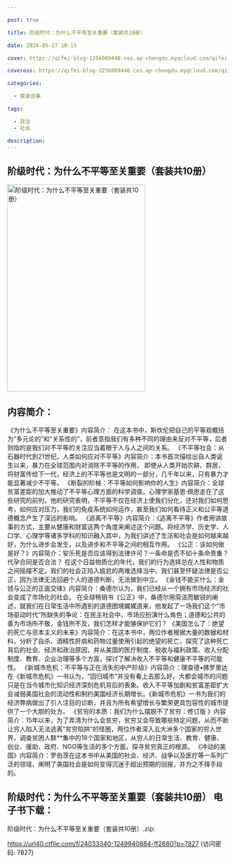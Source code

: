 ```yaml
---

post: true

title: 阶级时代：为什么不平等至关重要（套装共10册）

date: 2024-05-27 10:13

cover: https://qifei-blog-1256009448.cos.ap-chengdu.myqcloud.com/qifei-blog/6634f0980ea9cb14034be424.jpg

coveross: https://qifei-blog-1256009448.cos.ap-chengdu.myqcloud.com/qifei-blog/6634f0980ea9cb14034be424.jpg

categories:

  - 套装合集

tags:

  - 政治
  - 社会

description:
---
```


## 阶级时代：为什么不平等至关重要（套装共10册）
<img alt="阶级时代：为什么不平等至关重要（套装共10册） " class="aligncenter loading" data-was-processed="true" decoding="async" fetchpriority="high" height="471" src="https://qifei-blog-1256009448.cos.ap-chengdu.myqcloud.com/qifei-blog/6634f0980ea9cb14034be424.jpg " style="cursor: zoom-in;" width="314"/>

## 内容简介：

《为什么不平等至关重要》内容简介： 在这本书中，斯坎伦把自己的平等观概括为“多元论的”和“关系性的”，前者意指我们有多种不同的理由来反对不平等，后者则指的是我们对不平等的关注应当着眼于人与人之间的关系。 《不平等社会：从石器时代到21世纪，人类如何应对不平等》内容简介：本书首次描绘出自人类诞生以来，暴力在全球范围内对消除不平等的作用， 即使从人类开始农耕、群居，将财富传给下一代，经济上的不平等也是文明的一部分，几千年以来，只有暴力才能显著减少不平等。 《断裂的阶梯：不平等如何影响你的人生》内容简介：全球贫富差距的加大推动了不平等心理方面的科学调查。心理学家基思·佩恩走在了这些研究的前列，他的研究表明，不平等不仅在经济上使我们分化，还对我们如何思考，如何应对压力，我们的免疫系统如何运作，甚至我们如何看待正义和公平等道德概念产生了深远的影响。 《逃离不平等》内容简介：《逃离不平等》作者用讲故事的方式，主要从健康和财富这两个角度来阐述这个问题。将经济学、历史学、人口学、心理学等诸多学科的知识融入其中，为我们讲述了生活和社会是如何越来越好，为什么进步会发生，以及进步和不平等之间的相互作用。 《公正：该如何做是好？》内容简介：安乐死是否应该得到法律许可？一条命是否不如十条命贵重？代孕合同是否合法？ 在这个日益物质化的年代，我们的行为选择总在人性和物质之间摇摆不定。我们的社会正陷入尴尬的两难选择当中。我们甚至怀疑法律是否公正，因为法律无法回避个人的道德判断，无法做到中立。 《金钱不能买什么：金钱与公正的正面交锋》内容简介：桑德尔认为，我们已经从一个拥有市场经济的社会变成了市场化的社会。 在全球畅销书《公正》中，桑德尔用简洁而敏锐的阐述，就我们在日常生活中所遇到的道德困境娓娓道来，他发起了一场我们这个“市场驱动时代”所缺失的争论：在民主社会中，市场应扮演什么角色；道德和公共的善为市场所不敬，金钱所不及，我们怎样才能够保护它们？ 《美国怎么了：绝望的死亡与资本主义的未来》内容简介：在这本书中，两位作者根据大量的数据和材料，分析了自杀、酒精性肝病和药物过量使用引起的绝望的死亡，探究了这种死亡背后的社会、经济和政治原因，并从美国的医疗制度、税收与福利政策、收入分配制度、教育、企业治理等多个方面，探讨了解决收入不平等和健康不平等的可能性。 《新城市危机：不平等与正在消失的中产阶级》内容简介：理查德•佛罗里达在《新城市危机》一书认为，“回归城市”并没有看上去那么好。大都会城市的问题只是在当今城市化知识经济深刻危机背后的表象。收入不平等加剧和贫富差距扩大会减弱美国社会的流动性和制约美国经济长期增长。《新城市危机》一书为我们的经济弊病做出了引人注目的诊断，并且为所有希望增长与繁荣更具包容性的城市提供了一个大胆的处方。 《贫穷的本质：我们为什么摆脱不了贫穷：修订版 》内容简介：15年以来，为了弄清为什么会贫穷，贫穷又会导致哪些特定问题，从而不断让穷人陷入无法逃离“贫穷陷阱”的怪圈，两位作者深入五大洲多个国家的穷人世界，调查贫困人群**集中的18个国家和地区，从穷人的日常生活、教育、健康、创业、援助、政府、NGO等生活的多个方面，探寻贫穷真正的根源。 《冲动的美国》内容简介：罗伯茨在这本书中从美国的社会、经济、战争以及医疗等一系列广泛的领域，阐明了美国社会是如何变得沉迷于超出预期的回报，并为之不择手段的。

## 阶级时代：为什么不平等至关重要（套装共10册） 电子书下载：
阶级时代：为什么不平等至关重要（套装共10册）.zip: 

https://url40.ctfile.com/f/24033340-1249940884-ff2680?p=7827 (访问密码: 7827)
